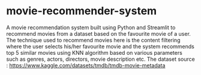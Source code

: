 # movie-recommender-system
A movie recommendation system built using Python and Streamlit to recommend movies from a dataset based on the favourite movie of a user.
The technique used to recommend movies here is the content filtering where the user selects his/her favourite movie and the system recommends top 5 similar movies using KNN algorithm based on various parameters such as genres, actors, directors, movie description etc. 
The dataset source : https://www.kaggle.com/datasets/tmdb/tmdb-movie-metadata
